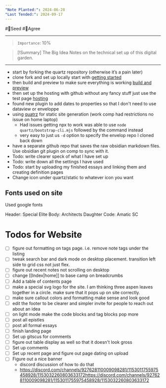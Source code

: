 ```yaml
---
"Note Planted:": 2024-06-28
"Last Tended:": 2024-09-17
---
```

#🌱Seed  #🙂Agree
****
> `Importance`: 10%

>[!Summary] The Big Idea
>Notes on the technical set up of this digital garden.

****

- start by forking the quartz repository (otherwise it’s a pain later)
- clone fork and set up locally start with [getting started](https://quartz.jzhao.xyz/)
- then build and preview to make sure everything is working [build and preview](https://quartz.jzhao.xyz/build)
- then set up the hosting with github without any fancy stuff just use the test page [hosting](https://quartz.jzhao.xyz/hosting)
- found new plugin to add dates to properties so that I don't need to use dataview or enveloppe
- using [quatrz](https://github.com/jackyzha0/quartz) for static site generation (work comp had restrictions no issue on home laptop)
	- Had issues getting npx to work was able to use `node quartz/bootstrap-cli.mjs` followed by the command instead 
	- very easy to just us `-d` option to specify the envelop repo I cloned back down
- have a separate github repo that saves the raw obsidian markdown files. Use obsidian git plugin on comp to sync with it.
- Todo: write clearer speck of what I have set up
- Todo: write down all the settings I have used
- Todo: start by uploading my finished essays and linking them and creating definition pages 
- Change icon under quartz/static to whatever icon you want 

## Fonts used on site
Used google fonts

Header: Special Elite
Body: Architects Daughter
Code: Amatic SC

# Todos for Website

- [ ] figure out formatting on tags page. i.e. remove note tags under the listing
- [ ] tweak search bar and dark mode on desktop placement. transition left side to grid css not just flex.
- [ ] figure out recent notes not scrolling on desktop
- [ ] change [[Index|home]] to base camp on breadcrumbs
- [ ] Add a table of contents page
- [ ] make a special svg logo for the site. I am thinking three aspen leaves together in a circle. make sure that it pops up on site correctly.
- [ ] make sure callout colors and formatting make sense and look good
- [ ] edit the footer to be clearer and simpler invite for people to reach out about an idea 
- [ ] on light mode make the code blocks and tag blocks pop more
- [ ] post all epistles 
- [ ] post all formal essays
- [ ] finish landing page
- [ ] Set up gitscus for comments 
- [ ] figure out table display as well so that it doesn't look gross
- [ ] Set up comments 
- [ ] Set up recent page and figure out page dating on upload 
- [ ] Figure out a nice banner
	- discord discussion of how to do that 
	- https://discord.com/channels/927628110009098281/1153011755975458928/1153032260803633172https://discord.com/channels/927628110009098281/1153011755975458928/1153032260803633172
